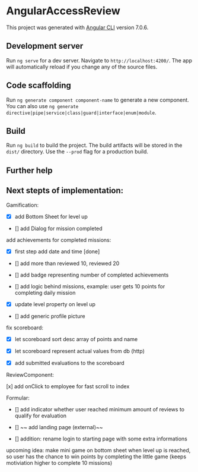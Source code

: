 # AngularAccessReview

This project was generated with [Angular CLI](https://github.com/angular/angular-cli) version 7.0.6.

## Development server

Run `ng serve` for a dev server. Navigate to `http://localhost:4200/`. The app will automatically reload if you change any of the source files.

## Code scaffolding

Run `ng generate component component-name` to generate a new component. You can also use `ng generate directive|pipe|service|class|guard|interface|enum|module`.

## Build

Run `ng build` to build the project. The build artifacts will be stored in the `dist/` directory. Use the `--prod` flag for a production build.

## Further help

## Next stepts of implementation:

Gamification:

- [x] add Bottom Sheet for level up

- [] add Dialog for mission completed

add achievements for completed missions:

- [x] first step add date and time [done]

- [] add more than reviewed 10, reviewed 20

- [] add badge representing number of completed achievements

- [] add logic behind missions, example: user gets 10 points for completing daily mission

- [x] update level property on level up

- [] add generic profile picture

fix scoreboard:

- [x] let scoreboard sort desc array of points and name

- [x] let scoreboard represent actual values from db (http)

- [x] add submitted evaluations to the scoreboard


ReviewComponent:

[x] add onClick to employee for fast scroll to index

Formular:

- [] add indicator whether user reached minimum amount of reviews to qualify for evaluation

- [] ~~ add landing page (external)~~

- [] addition: rename login to starting page with some extra informations


upcoming idea: make mini game on bottom sheet when level up is reached, so user has the chance to win points by completing the little game (keeps motiviation higher to complete 10 missions)
